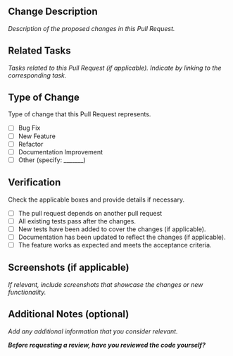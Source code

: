 ## Change Description

_Description of the proposed changes in this Pull Request._

## Related Tasks

_Tasks related to this Pull Request (if applicable). Indicate by linking to the corresponding task._

## Type of Change

Type of change that this Pull Request represents.

- [ ] Bug Fix
- [ ] New Feature
- [ ] Refactor
- [ ] Documentation Improvement
- [ ] Other (specify: _______)

## Verification

Check the applicable boxes and provide details if necessary.

- [ ] The pull request depends on another pull request
- [ ] All existing tests pass after the changes.
- [ ] New tests have been added to cover the changes (if applicable).
- [ ] Documentation has been updated to reflect the changes (if applicable).
- [ ] The feature works as expected and meets the acceptance criteria.

## Screenshots (if applicable)

_If relevant, include screenshots that showcase the changes or new functionality._

## Additional Notes (optional)

_Add any additional information that you consider relevant._

**_Before requesting a review, have you reviewed the code yourself?_**